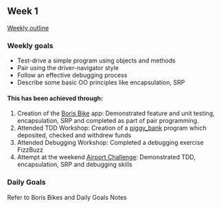 ## Week 1

[Weekly outline](https://github.com/makersacademy/course/blob/master/week_outlines.md/)

### Weekly goals

* Test-drive a simple program using objects and methods
* Pair using the driver-navigator style
* Follow an effective debugging process
* Describe some basic OO principles like encapsulation, SRP

#### This has been achieved through:

1. Creation of the [Boris Bike](https://github.com/heykathl/boris-bikes2) app: Demonstrated feature and unit testing, encapsulation, SRP and completed as part of pair programming.
2. Attended TDD Workshop: Creation of a [piggy_bank](https://github.com/heykathl/piggy_bank) program which deposited, checked and withdrew funds
3. Attended Debugging Workshop: Completed a debugging exercise FizzBuzz
3. Attempt at the weekend [Airport Challenge](https://github.com/heykathl/airport_challenge): Demonstrated TDD, encapsulation, SRP and debugging skills

### Daily Goals
Refer to Boris Bikes and Daily Goals Notes